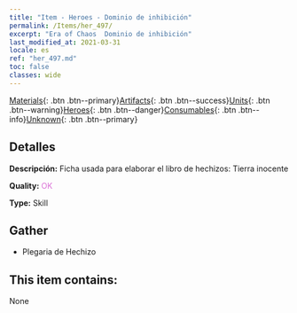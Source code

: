 ```yaml
---
title: "Item - Heroes - Dominio de inhibición"
permalink: /Items/her_497/
excerpt: "Era of Chaos  Dominio de inhibición"
last_modified_at: 2021-03-31
locale: es
ref: "her_497.md"
toc: false
classes: wide
---
```

 [Materials](/es/Items/){: .btn .btn--primary}[Artifacts](/es/Items/Artifacts/){: .btn .btn--success}[Units](/es/Items/Units/){: .btn .btn--warning}[Heroes](/es/Items/Heroes/){: .btn .btn--danger}[Consumables](/es/Items/Consumables/){: .btn .btn--info}[Unknown](/es/Items/Unknown/){: .btn .btn--primary}

## Detalles
 **Descripción:** Ficha usada para elaborar el libro de hechizos: Tierra inocente

 **Quality:** <span style="color: #DA70D6">OK</span>

 **Type:** Skill

## Gather

*    Plegaria de Hechizo 

## This item contains:

  None

